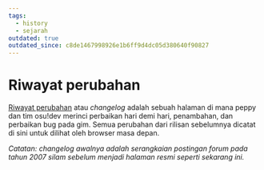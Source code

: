 ```yaml
---
tags:
  - history
  - sejarah
outdated: true
outdated_since: c8de1467998926e1b6ff9d4dc05d380640f90827
---
```


# Riwayat perubahan

[Riwayat perubahan](https://osu.ppy.sh/home/changelog) atau *changelog* adalah sebuah halaman di mana peppy dan tim osu!dev merinci perbaikan hari demi hari, penambahan, dan perbaikan bug pada gim. Semua perubahan dari rilisan sebelumnya dicatat di sini untuk dilihat oleh browser masa depan.

*Catatan: changelog awalnya adalah serangkaian postingan forum pada tahun 2007 silam sebelum menjadi halaman resmi seperti sekarang ini.*

<!--TODO: Add images and links-->
